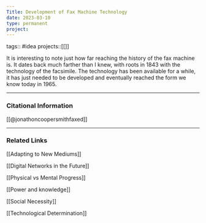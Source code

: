 ```yaml
---
Title: Development of Fax Machine Technology
date: 2023-03-10
type: permanent
project:
---
```


tags::  #idea 
projects::[[]]

It is interesting to note just how far reaching the history of the fax machine is. It dates back much farther than I knew, with roots in 1843 with the technology of the facsimile. The technology has been available for a while, it has just needed to be developed and eventually reached the form we know today in 1965. 

---
### Citational Information

[[@jonathoncoopersmithfaxed]]

--- 
### Related Links

[[Adapting to New Mediums]]

[[Digital Networks in the Future]]

[[Physical vs Mental Progress]]

[[Power and knowledge]]

[[Social Necessity]]

[[Technological Determination]]
